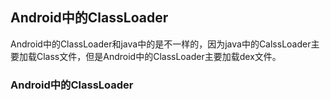 ## Android中的ClassLoader

Android中的ClassLoader和java中的是不一样的，因为java中的CalssLoader主要加载Class文件，但是Android中的ClassLoader主要加载dex文件。

### Android中的ClassLoader